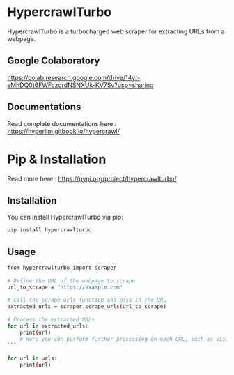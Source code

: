# HypercrawlTurbo

HypercrawlTurbo is a turbocharged web scraper for extracting URLs from a webpage.

## Google Colaboratory 

https://colab.research.google.com/drive/14yr-sMhDQ0t6FWFczdrdNSNXUk-KV7Sv?usp=sharing

## Documentations

Read complete documentations here : https://hyperllm.gitbook.io/hypercrawl/

# Pip & Installation

Read more here : https://pypi.org/project/hypercrawlturbo/

## Installation

You can install HypercrawlTurbo via pip:

```bash
pip install hypercrawlturbo
```


## Usage

```bash
from hypercrawlturbo import scraper
​
# Define the URL of the webpage to scrape
url_to_scrape = "https://example.com"
​
# Call the scrape_urls function and pass in the URL
extracted_urls = scraper.scrape_urls(url_to_scrape)
​
# Process the extracted URLs
for url in extracted_urls:
    print(url)
    # Here you can perform further processing on each URL, such as visiting it or storing it in a database
```​
​
for url in urls:
    print(url)
​
